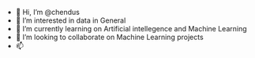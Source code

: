 - 👋 Hi, I’m @chendus
- 👀 I’m interested in data in General
- 🌱 I’m currently learning on Artificial intellegence and Machine Learning
- 💞️ I’m looking to collaborate on Machine Learning projects
- 📫 

<!---
chendus/chendus is a ✨ special ✨ repository because its `README.md` (this file) appears on your GitHub profile.
You can click the Preview link to take a look at your changes.
--->
